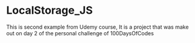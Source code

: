 # LocalStorage_JS
This is second example from Udemy course, It is a project that was make out on day 2 of the personal challenge of 100DaysOfCodes
